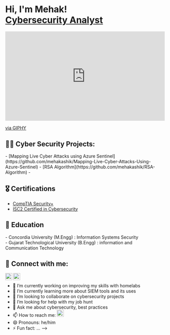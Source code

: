 <h1>Hi, I'm Mehak! <br/><a href="https://www.linkedin.com/in/mehak-security/">Cybersecurity Analyst</a></h1>

<div style="width:100%;height:0;padding-bottom:56%;position:relative;"><iframe src="https://giphy.com/embed/RDZo7znAdn2u7sAcWH" width="100%" height="100%" style="position:absolute" frameBorder="0" class="giphy-embed" allowFullScreen></iframe></div><p><a href="https://giphy.com/gifs/SandiaLabs-cyber-security-cybersecurity-RDZo7znAdn2u7sAcWH">via GIPHY</a></p>

<h2>👨‍💻 Cyber Security Projects:</h2>
- [Mapping Live Cyber Attacks using Azure Sentinel](https://github.com/mehakashik/Mapping-Live-Cyber-Attacks-Using-Azure-Sentinel)
- [RSA Algorithm](https://github.com/mehakashik/RSA-Algorithm)
- 


<h2>🎖️ Certifications</h2>

- [CompTIA Security+](https://www.credly.com/badges/9fd1d2bd-afaf-4ba9-859e-0ff483615615/public_url) 
- [ISC2 Certified in Cybersecurity](https://www.credly.com/badges/66ba3ceb-1d30-4e3a-a54c-ed76d506e0f7/public_url)

<h2>🏫 Education</h2>
- Concordia University (M.Engg) : Information Systems Security <br>
- Gujarat Technological University (B.Engg) : information and Communication Technology

<h2> 🤳 Connect with me:</h2>

[<img align="left" alt="mehakashik | LinkedIn" width="22px" src="https://cdn.jsdelivr.net/npm/simple-icons@v3/icons/linkedin.svg" />][linkedin]
[<img align="left" alt="mehakashik | Instagram" width="22px" src="https://cdn.jsdelivr.net/npm/simple-icons@v3/icons/instagram.svg" />][instagram]

[instagram]: https://www.instagram.com/mehakashik/
[linkedin]: https://www.linkedin.com/in/mehak-security/
<br>

- 🔭 I’m currently working on improving my skills with homelabs
- 🌱 I’m currently learning more about SIEM tools and its uses
- 👯 I’m looking to collaborate on cybersecurity projects
- 🤔 I’m looking for help with my job hunt
- 💬 Ask me about cybersecurity, best practices
- 📫 How to reach me: [<img align="" alt="JoshMadakor | LinkedIn" width="22px" src="https://cdn.jsdelivr.net/npm/simple-icons@v3/icons/linkedin.svg" />][linkedin]
- 😄 Pronouns: he/him
- ⚡ Fun fact: ...
-->

